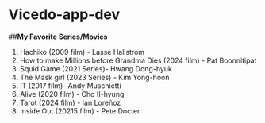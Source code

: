 # Vicedo-app-dev
##**My Favorite Series/Movies**

1. Hachiko (2009 film) - Lasse Hallstrom
2. How to make Millions before Grandma Dies (2024 film) - Pat Boonnitipat
3. Squid Game (2021 Series)- Hwang Dong-hyuk
4. The Mask girl (2023 Series) - Kim Yong-hoon
5. IT (2017 film)- Andy Muschietti
6. Alive (2020 film) - Cho II-hyung
7. Tarot (2024 film) - Ian Loreñoz
8. Inside Out (20215 film) - Pete Docter


